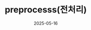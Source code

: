 ---
title: "preprocesss(전처리)"
date: 2025-05-16
last_modified_at: 2025-05-16

toc: true
toc_sticky: true

categories:
    - algorithm
tags:
    - [algorithm, preprocess]
---